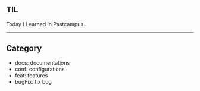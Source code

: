 ## TIL
Today I Learned in Pastcampus..

***

## Category
* docs: documentations
* conf: configurations
* feat: features
* bugFix: fix bug
